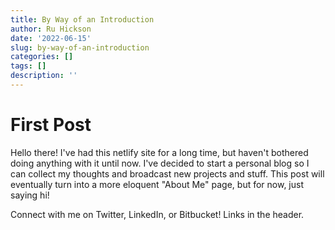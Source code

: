 ```yaml
---
title: By Way of an Introduction
author: Ru Hickson
date: '2022-06-15'
slug: by-way-of-an-introduction
categories: []
tags: []
description: ''
---
```


# First Post

Hello there! I've had this netlify site for a long time, but haven't bothered doing anything with it until now. I've decided to start a personal blog so I can collect my thoughts and broadcast new projects and stuff. This post will eventually turn into a more eloquent "About Me" page, but for now, just saying hi!

Connect with me on Twitter, LinkedIn, or Bitbucket! Links in the header.
